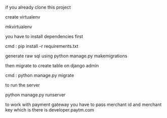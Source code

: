 if you already clone this project

create virtualenv

mkvirtualenv

you have to install dependencies first

cmd : pip install -r requirements.txt

generate raw sql using python manage.py makemigrations

then migrate to create table on django admin 

cmd : python manage.py migrate

to run the server 

python manage.py runserver

to work with payment gateway you have to pass merchant id and merchant key which is there is developer.paytm.com
